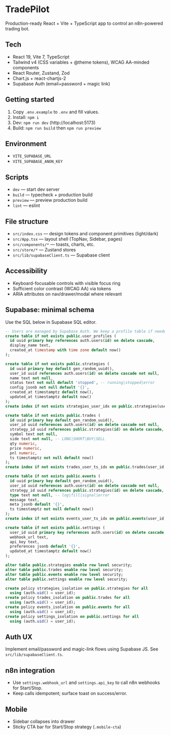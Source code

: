 # TradePilot

Production-ready React + Vite + TypeScript app to control an n8n-powered trading bot.

## Tech
- React 19, Vite 7, TypeScript
- Tailwind v4 (CSS variables + @theme tokens), WCAG AA-minded components
- React Router, Zustand, Zod
- Chart.js + react-chartjs-2
- Supabase Auth (email+password + magic link)

## Getting started
1. Copy `.env.example` to `.env` and fill values.
2. Install: `npm i`
3. Dev: `npm run dev`  (http://localhost:5173)
4. Build: `npm run build` then `npm run preview`

## Environment
- `VITE_SUPABASE_URL`
- `VITE_SUPABASE_ANON_KEY`

## Scripts
- `dev` — start dev server
- `build` — typecheck + production build
- `preview` — preview production build
- `lint` — eslint

## File structure
- `src/index.css` — design tokens and component primitives (light/dark)
- `src/App.tsx` — layout shell (TopNav, Sidebar, pages)
- `src/components/*` — toasts, charts, etc.
- `src/store/*` — Zustand stores
- `src/lib/supabaseClient.ts` — Supabase client

## Accessibility
- Keyboard-focusable controls with visible focus ring
- Sufficient color contrast (WCAG AA) via tokens
- ARIA attributes on nav/drawer/modal where relevant

## Supabase: minimal schema
Use the SQL below in Supabase SQL editor.

```sql
-- Users are managed by Supabase Auth. We keep a profile table if needed.
create table if not exists public.user_profiles (
  id uuid primary key references auth.users(id) on delete cascade,
  display_name text,
  created_at timestamp with time zone default now()
);

create table if not exists public.strategies (
  id uuid primary key default gen_random_uuid(),
  user_id uuid references auth.users(id) on delete cascade not null,
  name text not null,
  status text not null default 'stopped', -- running|stopped|error
  config jsonb not null default '{}',
  created_at timestamptz default now(),
  updated_at timestamptz default now()
);
create index if not exists strategies_user_idx on public.strategies(user_id);

create table if not exists public.trades (
  id uuid primary key default gen_random_uuid(),
  user_id uuid references auth.users(id) on delete cascade not null,
  strategy_id uuid references public.strategies(id) on delete cascade,
  symbol text not null,
  side text not null, -- LONG|SHORT|BUY|SELL
  qty numeric,
  price numeric,
  pnl numeric,
  ts timestamptz not null default now()
);
create index if not exists trades_user_ts_idx on public.trades(user_id, ts desc);

create table if not exists public.events (
  id uuid primary key default gen_random_uuid(),
  user_id uuid references auth.users(id) on delete cascade not null,
  strategy_id uuid references public.strategies(id) on delete cascade,
  type text not null, -- log|fill|signal|error
  message text,
  meta jsonb default '{}',
  ts timestamptz not null default now()
);
create index if not exists events_user_ts_idx on public.events(user_id, ts desc);

create table if not exists public.settings (
  user_id uuid primary key references auth.users(id) on delete cascade,
  webhook_url text,
  api_key text,
  preferences jsonb default '{}',
  updated_at timestamptz default now()
);

alter table public.strategies enable row level security;
alter table public.trades enable row level security;
alter table public.events enable row level security;
alter table public.settings enable row level security;

create policy strategies_isolation on public.strategies for all
  using (auth.uid() = user_id);
create policy trades_isolation on public.trades for all
  using (auth.uid() = user_id);
create policy events_isolation on public.events for all
  using (auth.uid() = user_id);
create policy settings_isolation on public.settings for all
  using (auth.uid() = user_id);
```

## Auth UX
Implement email/password and magic-link flows using Supabase JS. See `src/lib/supabaseClient.ts`.

## n8n integration
- Use `settings.webhook_url` and `settings.api_key` to call n8n webhooks for Start/Stop.
- Keep calls idempotent; surface toast on success/error.

## Mobile
- Sidebar collapses into drawer
- Sticky CTA bar for Start/Stop strategy (`.mobile-cta`)
